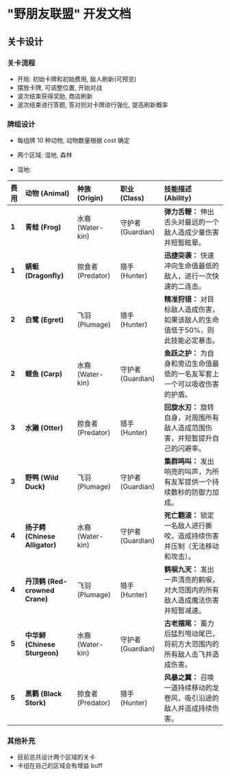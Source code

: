 # "野朋友联盟" 开发文档

## 关卡设计

### 关卡流程

- 开局: 初始卡牌和初始费用, 敌人刷新(可预览)
- 摆放卡牌, 可调整位置, 开始对战
- 波次结束获得奖励, 商店刷新
- 波次结束进行答题, 答对则对卡牌进行强化, 提高刷新概率

### 牌组设计

- 每组牌 10 种动物, 动物数量根据 cost 确定
- 两个区域: 湿地, 森林

- 湿地:

| 费用 | 动物 (Animal) | 种族 (Origin) | 职业 (Class) | 技能描述 (Ability) |
| :--- | :--- | :--- | :--- | :--- |
| **1** | **青蛙 (Frog)** | 水裔 (Water-kin) | 守护者 (Guardian) | **弹力舌鞭：** 伸出舌头对最远的一个敌人造成少量伤害并短暂眩晕。 |
| **1** | **蜻蜓 (Dragonfly)** | 掠食者 (Predator) | 猎手 (Hunter) | **迅捷突袭：** 快速冲向生命值最低的敌人，进行一次快速的二连击。 |
| **2** | **白鹭 (Egret)** | 飞羽 (Plumage) | 猎手 (Hunter) | **精准狩猎：** 对目标敌人造成伤害，如果该敌人的生命值低于50%，则此技能必定暴击。 |
| **2** | **鲤鱼 (Carp)** | 水裔 (Water-kin) | 守护者 (Guardian) | **鱼跃之护：** 为自身和旁边生命值最低的一名友军套上一个可以吸收伤害的护盾。 |
| **3** | **水獭 (Otter)** | 掠食者 (Predator) | 猎手 (Hunter) | **回旋水刃：** 旋转自身，对周围所有敌人造成范围伤害，并短暂提升自己的闪避率。 |
| **3** | **野鸭 (Wild Duck)** | 飞羽 (Plumage) | 守护者 (Guardian) | **集群鸣叫：** 发出响亮的叫声，为所有友军提供一个持续数秒的防御力加成。 |
| **4** | **扬子鳄 (Chinese Alligator)** | 水裔 (Water-kin) | 守护者 (Guardian) | **死亡翻滚：** 锁定一名敌人进行撕咬，造成持续伤害并压制（无法移动和攻击）。 |
| **4** | **丹顶鹤 (Red-crowned Crane)** | 飞羽 (Plumage) | 猎手 (Hunter) | **鹤唳九天：** 发出一声清亮的鹤唳，对大范围内的所有敌人造成魔法伤害并短暂减速。 |
| **5** | **中华鲟 (Chinese Sturgeon)** | 水裔 (Water-kin) | 守护者 (Guardian) | **古老摆尾：** 蓄力后猛烈甩动尾巴，将前方大范围内的所有敌人击飞并造成伤害。 |
| **5** | **黑鹳 (Black Stork)** | 掠食者 (Predator) | 猎手 (Hunter) | **风暴之翼：** 召唤一道持续移动的龙卷风，吸引沿途的敌人并造成持续伤害。 |

### 其他补充

- 目前总共设计两个区域的关卡
- 卡组在自己的区域会有增益 buff
